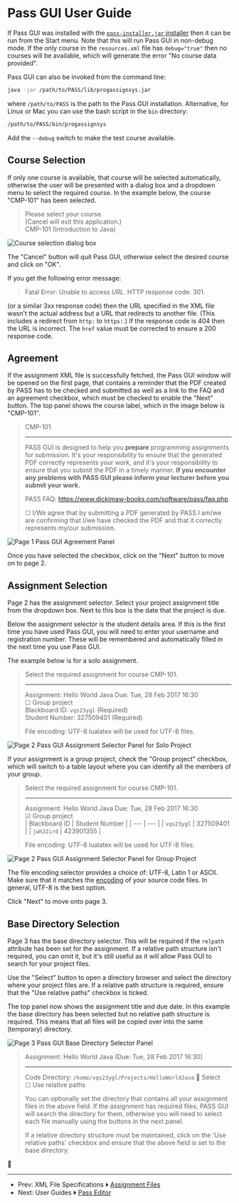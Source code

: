 # Pass GUI User Guide

If Pass GUI was installed with the [`pass-installer.jar` installer](install.md)
then it can be run from the Start menu. Note that this will run
Pass GUI in non-debug mode. If the only course in the `resources.xml` file
has `debug="true"` then no courses will be available, which will
generate the error "No course data provided".

Pass GUI can also be invoked from the command line:
```bash
java -jar /path/to/PASS/lib/progassignsys.jar
```
where `/path/to/PASS` is the path to the Pass GUI installation.
Alternative, for Linux or Mac you can use the bash script in the
`bin` directory:
```bash
/path/to/PASS/bin/progassignsys
```
Add the `--debug` switch to make the test course available.

## Course Selection

If only one course is available, that course will be selected
automatically, otherwise the user will be presented with a dialog
box and a dropdown menu to select the required course. In the
example below, the course "CMP-101" has been selected.

> Please select your course.  
> (Cancel will exit this application.)  
> CMP-101 (Introduction to Java)

![Course selection dialog box](images/pass-gui-course-selector.png)

The "Cancel" button will quit Pass GUI, otherwise select the desired
course and click on "OK".

If you get the following error message:

> Fatal Error: Unable to access _URL_. HTTP response code: 301.

(or a similar 3xx response code) then the URL specified in the XML
file wasn't the actual address but a URL that redirects to another
file. (This includes a redirect from `http:` to `https:`.) If the
response code is 404 then the URL is incorrect. The
`href` value must be corrected to ensure a 200 response code.

## Agreement

If the assignment XML file is successfully fetched, the Pass GUI
window will be opened on the first page, that contains a reminder
that the PDF created by PASS has to be checked and submitted as well
as a link to the FAQ and an agreement checkbox, which must be
checked to enable the "Next" button. The top panel shows the course
label, which in the image below is "CMP-101".

> CMP-101  
>  
> ---  
>  
> PASS GUI is designed to help you **prepare** programming assignments for submission. It's your responsibility to ensure that the generated PDF correctly represents your work, and it's your responsibility to ensure that you submit the PDF in a timely manner. **If you encounter any problems with PASS GUI please inform your lecturer before you submit your work.**  
>  
> PASS FAQ: <https://www.dickimaw-books.com/software/pass/faq.php>  
>  
> ☐ I/We agree that by submitting a PDF generated by PASS I am/we are confirming that I/we have checked the PDF and that it correctly represents my/our submission.

![Page 1 Pass GUI Agreement Panel](images/pass-gui-cmp101-agreement-panel.png)

Once you have selected the checkbox, click on the "Next" button to
move on to page 2.

## Assignment Selection

Page 2 has the assignment selector. Select your project assignment
title from the dropdown box. Next to this box is the date that the
project is due.

Below the assignment selector is the student details area. If this
is the first time you have used Pass GUI, you will need to enter
your username and registration number. These will be remembered and
automatically filled in the next time you use Pass GUI.

The example below is for a solo assignment.

> Select the required assignment for course CMP-101.  
>  
> ---  
>  
> Assignment: Hello World Java Due: Tue, 28 Feb 2017 16:30  
> ☐ Group project  
> Blackboard ID: `vqs23ygl` (Required)  
> Student Number: 327509401 (Required)  
>   
> File encoding: UTF-8 lualatex will be used for UTF-8 files.

![Page 2 Pass GUI Assignment Selector Panel for Solo Project](images/pass-gui-cmp101-solo-assignment-panel.png)

If your assignment is a group project, check the "Group project"
checkbox, which will switch to a table layout where you can identify
all the members of your group.

> Select the required assignment for course CMP-101.  
>  
> ---  
>  
> Assignment: Hello World Java Due: Tue, 28 Feb 2017 16:30  
> ☑ Group project  
> | Blackboard ID | Student Number |
> | --- | --- |
> | `vqs23ygl` | 327509401 |
> | `jwh22ird` | 423901355 |
>   
> File encoding: UTF-8 lualatex will be used for UTF-8 files.

![Page 2 Pass GUI Assignment Selector Panel for Group Project](images/pass-gui-cmp101-group-assignment-panel.png)

The file encoding selector provides a choice of: UTF-8, Latin 1 or
ASCII. Make sure that it matches the [encoding](https://dickimaw-books.com/blog/binary-files-text-files-and-file-encodings/) of your source code
files. In general, UTF-8 is the best option.

Click "Next" to move onto page 3.

## Base Directory Selection

Page 3 has the base directory selector. This will be required if the
`relpath` attribute has been set for the assignment. If a relative
path structure isn't required, you can omit it, but it's still
useful as it will allow Pass GUI to search for your project files.

Use the "Select" button to open a directory browser and select the
directory where your project files are. If a relative path structure
is required, ensure that the "Use relative paths" checkbox is
ticked.

The top panel now shows the assignment title and due date. In this
example the base directory has been selected but no relative path
structure is required. This means that all files will be copied over
into the same (temporary) directory.

![Page 3 Pass GUI Base Directory Selector Panel](images/pass-gui-cmp101-base-dir-panel.png)

> Assignment: Hello World Java (Due: Tue, 28 Feb 2017 16:30)  
>  
> ---  
>  
> Code Directory: `/home/vqs23ygl/Projects/HelloWorldJava` 📂 Select  
> ☐ Use relative paths  
>  
> You can optionally set the directory that contains all your assignment files in the above field. If the assignment has required files, PASS GUI will search the directory for them, otherwise you will need to select each file manually using the buttons in the next panel.  
>  
> If a relative directory structure must be maintained, click on the 'Use relative paths' checkbox and ensure that the above field is set to the base directory.


🚧


---

 - Prev: XML File Specifications ⏵ [Assignment Files](assignmentxml.md)
 - Next: User Guides ⏵ [Pass Editor](passeditor.md)
